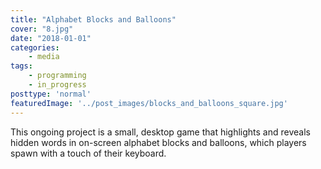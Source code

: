 ```yaml
---
title: "Alphabet Blocks and Balloons"
cover: "8.jpg"
date: "2018-01-01"
categories:
    - media
tags:
    - programming
    - in_progress
posttype: 'normal'
featuredImage: '../post_images/blocks_and_balloons_square.jpg'
---
```


This ongoing project is a small, desktop game that highlights and reveals hidden words in on-screen alphabet blocks and balloons, which players spawn with a touch of their keyboard.
